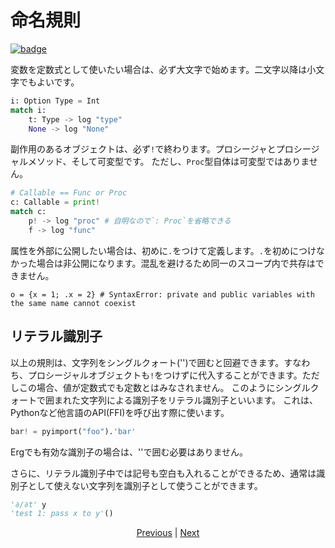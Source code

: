 # 命名規則

[![badge](https://img.shields.io/endpoint.svg?url=https%3A%2F%2Fgezf7g7pd5.execute-api.ap-northeast-1.amazonaws.com%2Fdefault%2Fsource_up_to_date%3Fowner%3Derg-lang%26repos%3Derg%26ref%3Dmain%26path%3Ddoc/EN/syntax/20_naming_rule.md%26commit_hash%3D603abbd5fa3f8baffe0d614758e1a554705e6732)](https://gezf7g7pd5.execute-api.ap-northeast-1.amazonaws.com/default/source_up_to_date?owner=erg-lang&repos=erg&ref=main&path=doc/EN/syntax/20_naming_rule.md&commit_hash=603abbd5fa3f8baffe0d614758e1a554705e6732)

変数を定数式として使いたい場合は、必ず大文字で始めます。二文字以降は小文字でもよいです。

```python
i: Option Type = Int
match i:
    t: Type -> log "type"
    None -> log "None"
```

副作用のあるオブジェクトは、必ず`!`で終わります。プロシージャとプロシージャルメソッド、そして可変型です。
ただし、`Proc`型自体は可変型ではありません。

```python
# Callable == Func or Proc
c: Callable = print!
match c:
    p! -> log "proc" # 自明なので`: Proc`を省略できる
    f -> log "func"
```

属性を外部に公開したい場合は、初めに`.`をつけて定義します。`.`を初めにつけなかった場合は非公開になります。混乱を避けるため同一のスコープ内で共存はできません。

```python,compile_fail
o = {x = 1; .x = 2} # SyntaxError: private and public variables with the same name cannot coexist
```

## リテラル識別子

以上の規則は、文字列をシングルクォート('')で囲むと回避できます。すなわち、プロシージャルオブジェクトも`!`をつけずに代入することができます。ただしこの場合、値が定数式でも定数とはみなされません。
このようにシングルクォートで囲まれた文字列による識別子をリテラル識別子といいます。
これは、Pythonなど他言語のAPI(FFI)を呼び出す際に使います。

```python
bar! = pyimport("foo").'bar'
```

Ergでも有効な識別子の場合は、''で囲む必要はありません。

さらに、リテラル識別子中では記号も空白も入れることができるため、通常は識別子として使えない文字列を識別子として使うことができます。

```python
'∂/∂t' y
'test 1: pass x to y'()
```

<p align='center'>
    <a href='./20_visibility.md'>Previous</a> | <a href='./22_lambda.md'>Next</a>
</p>
